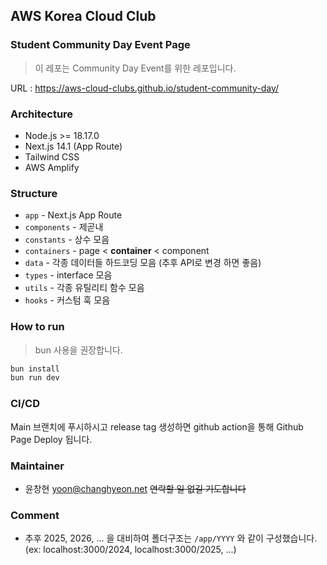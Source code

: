## AWS Korea Cloud Club
### Student Community Day Event Page
> 이 레포는 Community Day Event를 위한 레포입니다.
 
URL : https://aws-cloud-clubs.github.io/student-community-day/ 

### Architecture
- Node.js >= 18.17.0
- Next.js 14.1 (App Route)
- Tailwind CSS
- AWS Amplify

### Structure
- `app` - Next.js App Route
- `components` - 제곧내
- `constants` - 상수 모음
- `containers` - page < **container** < component
- `data` - 각종 데이터들 하드코딩 모음 (추후 API로 변경 하면 좋음)
- `types` - interface 모음
- `utils` - 각종 유틸리티 함수 모음
- `hooks` - 커스텀 훅 모음

### How to run
> bun 사용을 권장합니다.
```bash
bun install
bun run dev
```

### CI/CD
Main 브랜치에 푸시하시고 release tag 생성하면 github action을 통해 Github Page Deploy 됩니다.

### Maintainer
- 윤창현 [yoon@changhyeon.net](mailto:yoon@changhyeon.net) ~~연락할 일 없길 기도합니다~~


### Comment
- 추후 2025, 2026, ... 을 대비하여 폴더구조는 `/app/YYYY` 와 같이 구성했습니다. (ex: localhost:3000/2024, localhost:3000/2025, ...)
